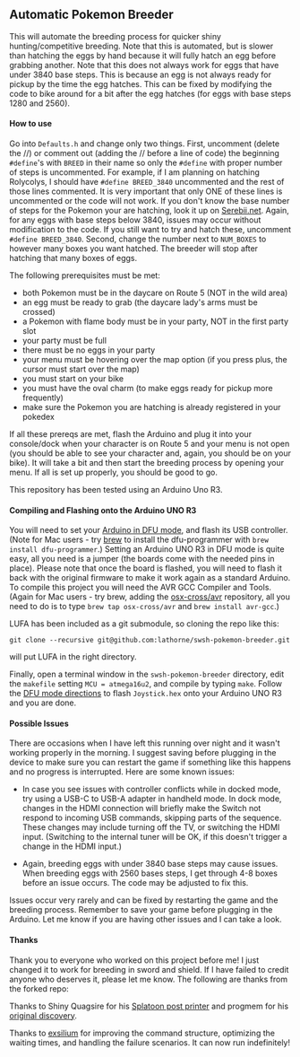 ## Automatic Pokemon Breeder

This will automate the breeding process for quicker shiny hunting/competitive breeding. Note that this is automated, but is slower than hatching the eggs by hand because it will fully hatch an egg before grabbing another. Note that this does not always work for eggs that have under 3840 base steps. This is because an egg is not always ready for pickup by the time the egg hatches. This can be fixed by modifying the code to bike around for a bit after the egg hatches (for eggs with base steps 1280 and 2560). 

#### How to use

Go into ```Defaults.h``` and change only two things. First, uncomment (delete the //) or comment out (adding the // before a line of code) the beginning ```#define```'s with ```BREED``` in their name so only the ```#define``` with proper number of steps is uncommented. For example, if I am planning on hatching Rolycolys, I should have ```#define BREED_3840``` uncommented and the rest of those lines commented. It is very important that only ONE of these lines is uncommented or the code will not work. If you don't know the base number of steps for the Pokemon your are hatching, look it up on [Serebii.net](https://serebii.net/). Again, for any eggs with base steps below 3840, issues may occur without modification to the code. If you still want to try and hatch these, uncomment ```#define BREED_3840```. Second, change the number next to ```NUM_BOXES``` to however many boxes you want hatched. The breeder will stop after hatching that many boxes of eggs.

The following prerequisites must be met:
* both Pokemon must be in the daycare on Route 5 (NOT in the wild area)
* an egg must be ready to grab (the daycare lady's arms must be crossed)
* a Pokemon with flame body must be in your party, NOT in the first party slot
* your party must be full
* there must be no eggs in your party
* your menu must be hovering over the map option (if you press plus, the cursor must start over the map)
* you must start on your bike
* you must have the oval charm (to make eggs ready for pickup more frequently)
* make sure the Pokemon you are hatching is already registered in your pokedex

If all these prereqs are met, flash the Arduino and plug it into your console/dock when your character is on Route 5 and your menu is not open (you should be able to see your character and, again, you should be on your bike). It will take a bit and then start the breeding process by opening your menu. If all is set up properly, you should be good to go.

This repository has been tested using an Arduino Uno R3.

#### Compiling and Flashing onto the Arduino UNO R3
You will need to set your [Arduino in DFU mode](https://www.arduino.cc/en/Hacking/DFUProgramming8U2), and flash its USB controller. (Note for Mac users - try [brew](https://brew.sh/index_it.html) to install the dfu-programmer with `brew install dfu-programmer`.) Setting an Arduino UNO R3 in DFU mode is quite easy, all you need is a jumper (the boards come with the needed pins in place). Please note that once the board is flashed, you will need to flash it back with the original firmware to make it work again as a standard Arduino. To compile this project you will need the AVR GCC Compiler and Tools. (Again for Mac users - try brew, adding the [osx-cross/avr](osx-cross/avr) repository, all you need to do is to type `brew tap osx-cross/avr` and `brew install avr-gcc`.) 

LUFA has been included as a git submodule, so cloning the repo like this:

```
git clone --recursive git@github.com:lathorne/swsh-pokemon-breeder.git
```

will put LUFA in the right directory.

Finally, open a terminal window in the `swsh-pokemon-breeder` directory, edit the `makefile` setting `MCU = atmega16u2`, and compile by typing `make`. Follow the [DFU mode directions](https://www.arduino.cc/en/Hacking/DFUProgramming8U2) to flash `Joystick.hex` onto your Arduino UNO R3 and you are done.

#### Possible Issues

There are occasions when I have left this running over night and it wasn't working properly in the morning. I suggest saving before plugging in the device to make sure you can restart the game if something like this happens and no progress is interrupted. Here are some known issues:

- In case you see issues with controller conflicts while in docked mode, try using a USB-C to USB-A adapter in handheld mode. In dock mode, changes in the HDMI connection will briefly make the Switch not respond to incoming USB commands, skipping parts of the sequence. These changes may include turning off the TV, or switching the HDMI input. (Switching to the internal tuner will be OK, if this doesn't trigger a change in the HDMI input.)

- Again, breeding eggs with under 3840 base steps may cause issues. When breeding eggs with 2560 bases steps, I get through 4-8 boxes before an issue occurs. The code may be adjusted to fix this.

Issues occur very rarely and can be fixed by restarting the game and the breeding process. Remember to save your game before plugging in the Arduino. Let me know if you are having other issues and I can take a look.

#### Thanks

Thank you to everyone who worked on this project before me! I just changed it to work for breeding in sword and shield. If I have failed to credit anyone who deserves it, please let me know. The following are thanks from the forked repo:

Thanks to Shiny Quagsire for his [Splatoon post printer](https://github.com/shinyquagsire23/Switch-Fightstick) and progmem for his [original discovery](https://github.com/progmem/Switch-Fightstick).

Thanks to [exsilium](https://github.com/bertrandom/snowball-thrower/pull/1) for improving the command structure, optimizing the waiting times, and handling the failure scenarios. It can now run indefinitely!
